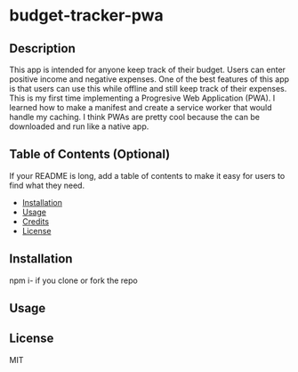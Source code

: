 # budget-tracker-pwa

## Description

This app is intended for anyone keep track of their budget. Users can enter positive income and negative expenses. One of the best features of this app is that users can use this while offline and still keep track of their expenses. This is my first time implementing a Progresive Web Application (PWA). I learned how to make a manifest and create a service worker that would handle my caching. I think PWAs are pretty cool because the can be downloaded and run like a native app.

## Table of Contents (Optional)

If your README is long, add a table of contents to make it easy for users to find what they need.

- [Installation](#installation)
- [Usage](#usage)
- [Credits](#credits)
- [License](#license)

## Installation

npm i- if you clone or fork the repo

## Usage

## License

MIT
